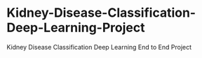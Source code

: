 # Kidney-Disease-Classification-Deep-Learning-Project
Kidney Disease Classification Deep Learning End to End Project
